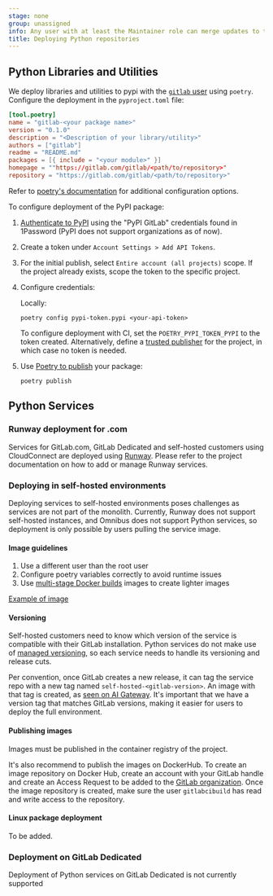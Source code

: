 ```yaml
---
stage: none
group: unassigned
info: Any user with at least the Maintainer role can merge updates to this content. For details, see https://docs.gitlab.com/ee/development/development_processes.html#development-guidelines-review.
title: Deploying Python repositories
---
```


## Python Libraries and Utilities

We deploy libraries and utilities to pypi with the [`gitlab` user](https://pypi.org/user/gitlab/) using `poetry`. Configure the deployment in the `pyproject.toml` file:

```toml
[tool.poetry]
name = "gitlab-<your package name>"
version = "0.1.0"
description = "<Description of your library/utility>"
authors = ["gitlab"]
readme = "README.md"
packages = [{ include = "<your module>" }]
homepage = ""https://gitlab.com/gitlab/<path/to/repository>"
repository = "https://gitlab.com/gitlab/<path/to/repository>"
```

Refer to [poetry's documentation](https://python-poetry.org/docs/pyproject/) for additional configuration options.

To configure deployment of the PyPI package:

1. [Authenticate to PyPI](https://pypi.org/account/login/) using the "PyPI GitLab" credentials found in 1Password (PyPI does not support organizations as of now).
1. Create a token under `Account Settings > Add API Tokens`.
1. For the initial publish, select `Entire account (all projects)` scope. If the project already exists, scope the token to the specific project.
1. Configure credentials:
  
   Locally:

   ```shell
   poetry config pypi-token.pypi <your-api-token>
   ```

   To configure deployment with CI, set the `POETRY_PYPI_TOKEN_PYPI` to the token created. Alternatively, define a [trusted publisher](https://docs.pypi.org/trusted-publishers/) for the project, in which case no token is needed.

1. Use [Poetry to publish](https://python-poetry.org/docs/cli/#publish) your package:

   ```shell
   poetry publish
   ```

## Python Services

### Runway deployment for .com

Services for GitLab.com, GitLab Dedicated and self-hosted customers using CloudConnect are deployed using [Runway](https://docs.runway.gitlab.com/welcome/onboarding/).
Please refer to the project documentation on how to add or manage Runway services.

### Deploying in self-hosted environments

Deploying services to self-hosted environments poses challenges as services are not part of the monolith. Currently, Runway does not support self-hosted instances, and Omnibus does not support Python services, so deployment is only possible by users pulling the service image.

#### Image guidelines

1. Use a different user than the root user
1. Configure poetry variables correctly to avoid runtime issues
1. Use [multi-stage Docker builds](https://docs.docker.com/build/building/multi-stage/) images to create lighter images

[Example of image](https://gitlab.com/gitlab-org/modelops/applied-ml/code-suggestions/ai-assist/blob/main/Dockerfile#L41-L47)

#### Versioning

Self-hosted customers need to know which version of the service is compatible with their GitLab installation. Python services do not make use of [managed versioning](https://gitlab.com/gitlab-org/release/docs/-/tree/master/components/managed-versioning), so each service needs to handle its versioning and release cuts.

Per convention, once GitLab creates a new release, it can tag the service repo with a new tag named `self-hosted-<gitlab-version>`. An image with that tag is created, as [seen on AI Gateway](https://gitlab.com/gitlab-org/modelops/applied-ml/code-suggestions/ai-assist/-/blob/main/.gitlab/ci/build.gitlab-ci.yml?ref_type=heads#L9). It's important that we have a version tag that matches GitLab versions, making it easier for users to deploy the full environment.

#### Publishing images

Images must be published in the container registry of the project.

It's also recommend to publish the images on DockerHub. To create an image repository on Docker Hub, create an account with your GitLab handle and create an Access Request to be added to the [GitLab organization](https://hub.docker.com/u/gitlab). Once the image repository is created, make sure the user `gitlabcibuild` has read and write access to the repository.

#### Linux package deployment

To be added.

### Deployment on GitLab Dedicated

Deployment of Python services on GitLab Dedicated is not currently supported
